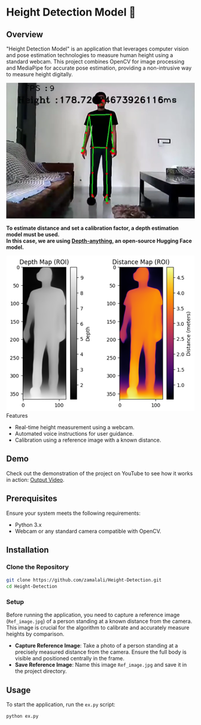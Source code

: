 # Height Detection Model 📏

## Overview

"Height Detection Model" is an application that leverages computer vision and pose estimation technologies to measure human height using a standard webcam. This project combines OpenCV for image processing and MediaPipe for accurate pose estimation, providing a non-intrusive way to measure height digitally.
<div align="center">
  <img src="images/height.png" alt="Image description" width="600"/>
</div>

 **To estimate distance and set a calibration factor, a depth estimation model must be used.** <br>
**In this case, we are using  [Depth-anything](https://huggingface.co/LiheYoung/depth-anything-small-hf),  an open-source Hugging Face model.**

<div align="center">
  <img src="images/depth-map.png" alt="Image description" width="600"/>
</div


## Features

- Real-time height measurement using a webcam.
- Automated voice instructions for user guidance.
- Calibration using a reference image with a known distance.

## Demo

Check out the demonstration of the project on YouTube to see how it works in action:          [Output Video](https://www.youtube.com/watch?v=TGIpzLwkKLk).


## Prerequisites

Ensure your system meets the following requirements:

- Python 3.x
- Webcam or any standard camera compatible with OpenCV.

## Installation

### Clone the Repository

```bash
git clone https://github.com/zamalali/Height-Detection.git
cd Height-Detection
```

### Setup

Before running the application, you need to capture a reference image (`Ref_image.jpg`) of a person standing at a known distance from the camera. This image is crucial for the algorithm to calibrate and accurately measure heights by comparison.

- **Capture Reference Image**: Take a photo of a person standing at a precisely measured distance from the camera. Ensure the full body is visible and positioned centrally in the frame.
- **Save Reference Image**: Name this image `Ref_image.jpg` and save it in the project directory.

## Usage

To start the application, run the `ex.py` script:

```bash
python ex.py
```


